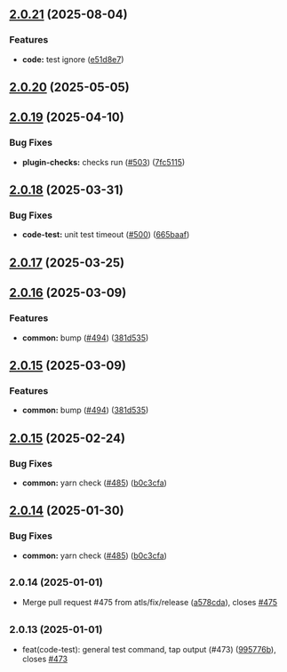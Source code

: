 ## [2.0.21](https://github.com/atls/raijin/compare/@atls/code-test@2.0.20...@atls/code-test@2.0.21) (2025-08-04)

### Features

- **code:** test ignore ([e51d8e7](https://github.com/atls/raijin/commit/e51d8e7896b890e582e718e37362c2ca09e5dabb))

## [2.0.20](https://github.com/atls/raijin/compare/@atls/code-test@2.0.19...@atls/code-test@2.0.20) (2025-05-05)

## [2.0.19](https://github.com/atls/raijin/compare/@atls/code-test@2.0.18...@atls/code-test@2.0.19) (2025-04-10)

### Bug Fixes

- **plugin-checks:** checks run ([#503](https://github.com/atls/raijin/issues/503)) ([7fc5115](https://github.com/atls/raijin/commit/7fc5115dd1b7122e4edb14996ece7edf7cee98c8))

## [2.0.18](https://github.com/atls/raijin/compare/@atls/code-test@2.0.17...@atls/code-test@2.0.18) (2025-03-31)

### Bug Fixes

- **code-test:** unit test timeout ([#500](https://github.com/atls/raijin/issues/500)) ([665baaf](https://github.com/atls/raijin/commit/665baafbea37fba66fb6ceedb1c415d7ef13cbb6))

## [2.0.17](https://github.com/atls/raijin/compare/@atls/code-test@2.0.16...@atls/code-test@2.0.17) (2025-03-25)

## [2.0.16](https://github.com/atls/raijin/compare/@atls/code-test@2.0.15...@atls/code-test@2.0.16) (2025-03-09)

### Features

- **common:** bump ([#494](https://github.com/atls/raijin/issues/494)) ([381d535](https://github.com/atls/raijin/commit/381d5357c2818e157330933edb9256936d251ca3))

## [2.0.15](https://github.com/atls/raijin/compare/@atls/code-test@2.0.15...@atls/code-test@2.0.15) (2025-03-09)

### Features

- **common:** bump ([#494](https://github.com/atls/raijin/issues/494)) ([381d535](https://github.com/atls/raijin/commit/381d5357c2818e157330933edb9256936d251ca3))

## [2.0.15](https://github.com/atls/raijin/compare/@atls/code-test@2.0.14...@atls/code-test@2.0.15) (2025-02-24)

### Bug Fixes

- **common:** yarn check ([#485](https://github.com/atls/raijin/issues/485)) ([b0c3cfa](https://github.com/atls/raijin/commit/b0c3cfad8f559c55691ca733c7a3a7b3cd00c4d8))

## [2.0.14](https://github.com/atls/raijin/compare/@atls/code-test@2.0.14...@atls/code-test@2.0.14) (2025-01-30)

### Bug Fixes

- **common:** yarn check ([#485](https://github.com/atls/raijin/issues/485)) ([b0c3cfa](https://github.com/atls/raijin/commit/b0c3cfad8f559c55691ca733c7a3a7b3cd00c4d8))

## <small>2.0.14 (2025-01-01)</small>

- Merge pull request #475 from atls/fix/release ([a578cda](https://github.com/atls/raijin/commit/a578cda)), closes [#475](https://github.com/atls/raijin/issues/475)

## <small>2.0.13 (2025-01-01)</small>

- feat(code-test): general test command, tap output (#473) ([995776b](https://github.com/atls/raijin/commit/995776b)), closes [#473](https://github.com/atls/raijin/issues/473)
